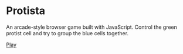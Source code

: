 # Protista

An arcade-style browser game built with JavaScript. Control the green
protist cell and try to group the blue cells together.

[Play](http://wahabs.github.io/Protista)
